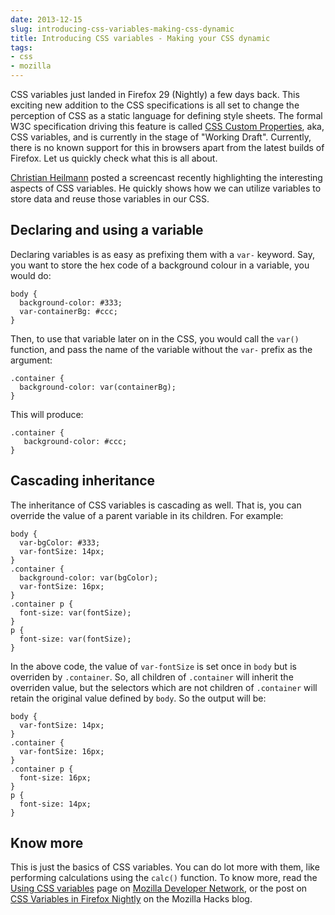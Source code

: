 ```yaml
---
date: 2013-12-15
slug: introducing-css-variables-making-css-dynamic
title: Introducing CSS variables - Making your CSS dynamic
tags:
- css
- mozilla
---
```


CSS variables just landed in Firefox 29 (Nightly) a few days back. This exciting new addition to the CSS specifications is all set to change the perception of CSS as a static language for defining style sheets. The formal W3C specification driving this feature is called [CSS Custom Properties](http://www.w3.org/TR/css-variables-1/), aka, CSS variables, and is currently in the stage of "Working Draft". Currently, there is no known support for this in browsers apart from the latest builds of Firefox. Let us quickly check what this is all about.<!-- more -->

[Christian Heilmann](http://christianheilmann.com/) posted a screencast recently highlighting the interesting aspects of CSS variables. He quickly shows how we can utilize variables to store data and reuse those variables in our CSS.





## Declaring and using a variable



Declaring variables is as easy as prefixing them with a `var-` keyword. Say, you want to store the hex code of a background colour in a variable, you would do:




    body {
      background-color: #333;
      var-containerBg: #ccc;
    }




Then, to use that variable later on in the CSS, you would call the `var()` function, and pass the name of the variable without the `var-` prefix as the argument:




    .container {
      background-color: var(containerBg);
    }




This will produce:




    .container {
       background-color: #ccc;
    }






## Cascading inheritance



The inheritance of CSS variables is cascading as well. That is, you can override the value of a parent variable in its children. For example:




    body {
      var-bgColor: #333;
      var-fontSize: 14px;
    }
    .container {
      background-color: var(bgColor);
      var-fontSize: 16px;
    }
    .container p {
      font-size: var(fontSize);
    }
    p {
      font-size: var(fontSize);
    }




In the above code, the value of `var-fontSize` is set once in `body` but is overriden by `.container`. So, all children of `.container` will inherit the overriden value, but the selectors which are not children of `.container` will retain the original value defined by `body`. So the output will be:




    body {
      var-fontSize: 14px;
    }
    .container {
      var-fontSize: 16px;
    }
    .container p {
      font-size: 16px;
    }
    p {
      font-size: 14px;
    }






## Know more



This is just the basics of CSS variables. You can do lot more with them, like performing calculations using the `calc()` function. To know more, read the [Using CSS variables](https://developer.mozilla.org/en-US/docs/Web/CSS/Using_CSS_variables) page on [Mozilla Developer Network](https://developer.mozilla.org/), or the post on [CSS Variables in Firefox Nightly](https://hacks.mozilla.org/2013/12/css-variables-in-firefox-nightly/) on the Mozilla Hacks blog.

